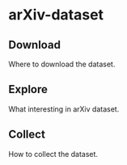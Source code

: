 # arXiv-dataset

## Download

Where to download the dataset.

## Explore

What interesting in arXiv dataset.

## Collect

How to collect the dataset.
